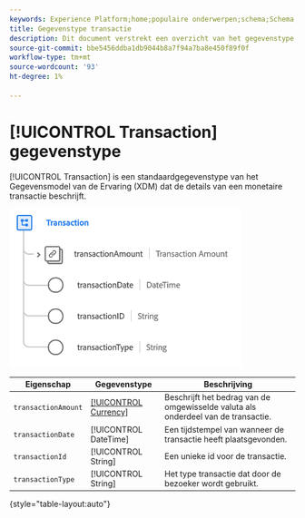 ```yaml
---
keywords: Experience Platform;home;populaire onderwerpen;schema;Schema;XDM;velden;schema's;Schema's;transactie;datatype;data-type;data-type;
title: Gegevenstype transactie
description: Dit document verstrekt een overzicht van het gegevenstype van het Model van de Gegevens van de Ervaring van de Transactie (XDM).
source-git-commit: bbe5456ddba1db9044b8a7f94a7ba8e450f89f0f
workflow-type: tm+mt
source-wordcount: '93'
ht-degree: 1%

---
```


# [!UICONTROL Transaction] gegevenstype

[!UICONTROL Transaction] is een standaardgegevenstype van het Gegevensmodel van de Ervaring (XDM) dat de details van een monetaire transactie beschrijft.

![Transactiestructuur](../images/data-types/transaction.png)

| Eigenschap | Gegevenstype | Beschrijving |
| --- | --- | --- |
| `transactionAmount` | [[!UICONTROL Currency]](./currency.md) | Beschrijft het bedrag van de omgewisselde valuta als onderdeel van de transactie. |
| `transactionDate` | [!UICONTROL DateTime] | Een tijdstempel van wanneer de transactie heeft plaatsgevonden. |
| `transactionId` | [!UICONTROL String] | Een unieke id voor de transactie. |
| `transactionType` | [!UICONTROL String] | Het type transactie dat door de bezoeker wordt gebruikt. |

{style=&quot;table-layout:auto&quot;}
